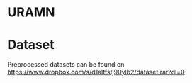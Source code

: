 # URAMN

# Dataset
Preprocessed datasets can be found on https://www.dropbox.com/s/d1altfstj90ylb2/dataset.rar?dl=0
